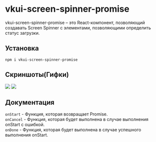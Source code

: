 # vkui-screen-spinner-promise

vkui-screen-spinner-promise – это React-компонент, позволяющий создавать Screen Spinner с элементами, позволяющими определить статус загрузки.

## Установка

`npm i vkui-screen-spinner-promise`

## Скриншоты(Гифки)

![](https://i.ibb.co/8zmcnt0/IMG-0032.gif)
![](https://i.ibb.co/hWtNyjP/IMG-0032.gif)

## Документация

`onStart` - Функция, которая возвращает Promise.<br />
`onCancel` - Функция, которая будет выполнена в случае выполнения onStart с ошибкой.<br />
`onDone` - Функция, которая будет выполнена в случае успешного выполнения onStart.
